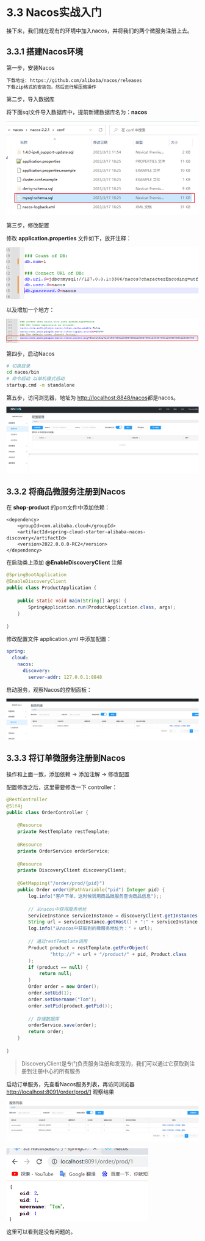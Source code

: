 # 3.3 Nacos实战入门

接下来，我们就在现有的环境中加入nacos，并将我们的两个微服务注册上去。

## 3.3.1 搭建Nacos环境

第一步，安装Nacos

```
下载地址: https://github.com/alibaba/nacos/releases
下载zip格式的安装包，然后进行解压缩操作
```


第二步，导入数据库

将下面sql文件导入数据库中，提前新建数据库名为：**nacos**

![](<../.gitbook/assets/image (5) (1) (1).png>)

第三步，修改配置

修改 **application.properties** 文件如下，放开注释：

![](<../.gitbook/assets/image (44).png>)

以及增加一个地方：

![](<../.gitbook/assets/image (34).png>)

第四步，启动Nacos

```sh
# 切换目录
cd nacos/bin
# 命令启动 以单机模式启动
startup.cmd -m standalone
```

第五步，访问浏览器，地址为 [http://localhost:8848/nacos](http://localhost:8848/nacos)都是nacos。

![](<../.gitbook/assets/image (26).png>)

## 3.3.2 将商品微服务注册到Nacos

在 **shop-product** 的pom文件中添加依赖：

```markup
<dependency>
    <groupId>com.alibaba.cloud</groupId>
    <artifactId>spring-cloud-starter-alibaba-nacos-discovery</artifactId>
    <version>2022.0.0.0-RC2</version>
</dependency>
```

在启动类上添加 **@EnableDiscoveryClient** 注解

```java
@SpringBootApplication
@EnableDiscoveryClient
public class ProductApplication {

    public static void main(String[] args) {
        SpringApplication.run(ProductApplication.class, args);
    }

}
```

修改配置文件 application.yml 中添加配置：

```yaml
spring:
  cloud:
    nacos:
      discovery:
        server-addr: 127.0.0.1:8848
```

启动服务，观察Nacos的控制面板：

![](<../.gitbook/assets/image (33).png>)

## 3.3.3 将订单微服务注册到Nacos

操作和上面一致，添加依赖 -> 添加注解 -> 修改配置

配置修改之后，这里需要修改一下 controller：

```java
@RestController
@Slf4j
public class OrderController {

    @Resource
    private RestTemplate restTemplate;

    @Resource
    private OrderService orderService;

    @Resource
    private DiscoveryClient discoveryClient;

    @GetMapping("/order/prod/{pid}")
    public Order order(@PathVariable("pid") Integer pid) {
        log.info("客户下单，这时候调用商品微服务查询商品信息");;

        // 从nacos中获得服务地址
        ServiceInstance serviceInstance = discoveryClient.getInstances("service-product").get(0);
        String url = serviceInstance.getHost() + ":" + serviceInstance.getPort();
        log.info("从nacos中获取到的微服务地址为：" + url);

        // 通过restTemplate调用
        Product product = restTemplate.getForObject(
                "http://" + url + "/product/" + pid, Product.class
        );
        if (product == null) {
            return null;
        }
        Order order = new Order();
        order.setUid(1);
        order.setUsername("Tom");
        order.setPid(product.getPid());

        // 存储数据库
        orderService.save(order);
        return order;
    }

}
```

> DiscoveryClient是专门负责服务注册和发现的，我们可以通过它获取到注册到注册中心的所有服务

启动订单服务，先查看Nacos服务列表，再访问浏览器 [http://localhost:8091/order/prod/1](http://localhost:8091/order/prod/1) 观察结果

![](<../.gitbook/assets/image (14) (1).png>)

![](<../.gitbook/assets/image (16).png>)

这里可以看到是没有问题的。
